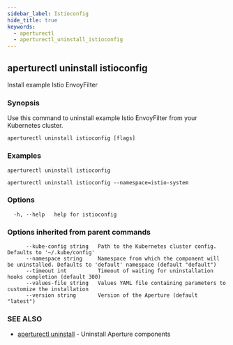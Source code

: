 ```yaml
---
sidebar_label: Istioconfig
hide_title: true
keywords:
  - aperturectl
  - aperturectl_uninstall_istioconfig
---
```


## aperturectl uninstall istioconfig

Install example Istio EnvoyFilter

### Synopsis

Use this command to uninstall example Istio EnvoyFilter from your Kubernetes cluster.

```
aperturectl uninstall istioconfig [flags]
```

### Examples

```
aperturectl uninstall istioconfig

aperturectl uninstall istioconfig --namespace=istio-system
```

### Options

```
  -h, --help   help for istioconfig
```

### Options inherited from parent commands

```
      --kube-config string   Path to the Kubernetes cluster config. Defaults to '~/.kube/config'
      --namespace string     Namespace from which the component will be uninstalled. Defaults to 'default' namespace (default "default")
      --timeout int          Timeout of waiting for uninstallation hooks completion (default 300)
      --values-file string   Values YAML file containing parameters to customize the installation
      --version string       Version of the Aperture (default "latest")
```

### SEE ALSO

- [aperturectl uninstall](/reference/aperturectl/uninstall/uninstall.md) - Uninstall Aperture components

